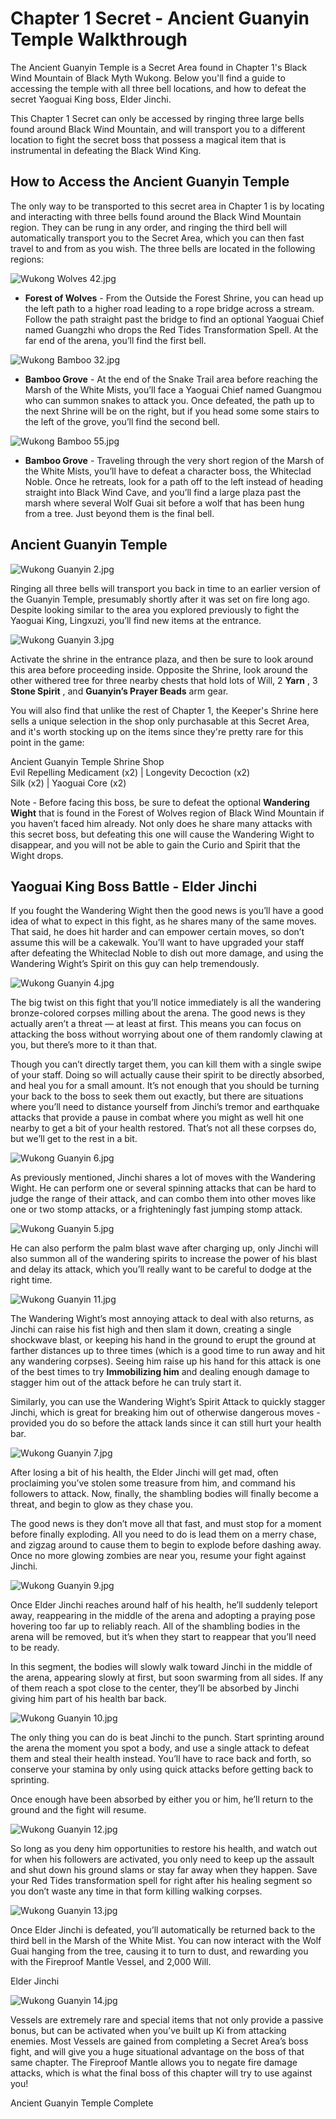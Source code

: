 # Chapter 1 Secret - Ancient Guanyin Temple Walkthrough

The Ancient Guanyin Temple is a Secret Area found in Chapter 1's Black Wind Mountain of Black Myth Wukong. Below you'll find a guide to accessing the temple with all three bell locations, and how to defeat the secret Yaoguai King boss, Elder Jinchi. 

This Chapter 1 Secret can only be accessed by ringing three large bells found around Black Wind Mountain, and will transport you to a different location to fight the secret boss that possess a magical item that is instrumental in defeating the Black Wind King. 

## How to Access the Ancient Guanyin Temple

The only way to be transported to this secret area in Chapter 1 is by locating and interacting with three bells found around the Black Wind Mountain region. They can be rung in any order, and ringing the third bell will automatically transport you to the Secret Area, which you can then fast travel to and from as you wish. The three bells are located in the following regions: 

![Wukong Wolves 42.jpg](https://oyster.ignimgs.com/mediawiki/apis.ign.com/black-myth-wukong/3/3e/Wukong_Wolves_42.jpg)

  * **Forest of Wolves** \- From the Outside the Forest Shrine, you can head up the left path to a higher road leading to a rope bridge across a stream. Follow the path straight past the bridge to find an optional Yaoguai Chief named Guangzhi who drops the Red Tides Transformation Spell. At the far end of the arena, you’ll find the first bell.

![Wukong Bamboo 32.jpg](https://oyster.ignimgs.com/mediawiki/apis.ign.com/black-myth-wukong/a/ab/Wukong_Bamboo_32.jpg)

  * **Bamboo Grove** \- At the end of the Snake Trail area before reaching the Marsh of the White Mists, you’ll face a Yaoguai Chief named Guangmou who can summon snakes to attack you. Once defeated, the path up to the next Shrine will be on the right, but if you head some some stairs to the left of the grove, you’ll find the second bell.

![Wukong Bamboo 55.jpg](https://oyster.ignimgs.com/mediawiki/apis.ign.com/black-myth-wukong/7/75/Wukong_Bamboo_55.jpg)

  * **Bamboo Grove** \- Traveling through the very short region of the Marsh of the White Mists, you’ll have to defeat a character boss, the Whiteclad Noble. Once he retreats, look for a path off to the left instead of heading straight into Black Wind Cave, and you’ll find a large plaza past the marsh where several Wolf Guai sit before a wolf that has been hung from a tree. Just beyond them is the final bell.

## Ancient Guanyin Temple

![Wukong Guanyin 2.jpg](https://oyster.ignimgs.com/mediawiki/apis.ign.com/black-myth-wukong/5/52/Wukong_Guanyin_2.jpg)

Ringing all three bells will transport you back in time to an earlier version of the Guanyin Temple, presumably shortly after it was set on fire long ago. Despite looking similar to the area you explored previously to fight the Yaoguai King, Lingxuzi, you’ll find new items at the entrance. 

![Wukong Guanyin 3.jpg](https://oyster.ignimgs.com/mediawiki/apis.ign.com/black-myth-wukong/2/2d/Wukong_Guanyin_3.jpg)

Activate the shrine in the entrance plaza, and then be sure to look around this area before proceeding inside. Opposite the Shrine, look around the other withered tree for three nearby chests that hold lots of Will, 2 **Yarn** , 3 **Stone Spirit** , and **Guanyin’s Prayer Beads** arm gear. 

You will also find that unlike the rest of Chapter 1, the Keeper's Shrine here sells a unique selection in the shop only purchasable at this Secret Area, and it's worth stocking up on the items since they're pretty rare for this point in the game: 

Ancient Guanyin Temple Shrine Shop   
Evil Repelling Medicament (x2) | Longevity Decoction (x2)   
Silk (x2) | Yaoguai Core (x2)   
  
Note - Before facing this boss, be sure to defeat the optional **Wandering Wight** that is found in the Forest of Wolves region of Black Wind Mountain if you haven’t faced him already. Not only does he share many attacks with this secret boss, but defeating this one will cause the Wandering Wight to disappear, and you will not be able to gain the Curio and Spirit that the Wight drops.

## Yaoguai King Boss Battle - Elder Jinchi

If you fought the Wandering Wight then the good news is you’ll have a good idea of what to expect in this fight, as he shares many of the same moves. That said, he does hit harder and can empower certain moves, so don’t assume this will be a cakewalk. You’ll want to have upgraded your staff after defeating the Whiteclad Noble to dish out more damage, and using the Wandering Wight’s Spirit on this guy can help tremendously. 

![Wukong Guanyin 4.jpg](https://oyster.ignimgs.com/mediawiki/apis.ign.com/black-myth-wukong/1/19/Wukong_Guanyin_4.jpg)

The big twist on this fight that you’ll notice immediately is all the wandering bronze-colored corpses milling about the arena. The good news is they actually aren’t a threat — at least at first. This means you can focus on attacking the boss without worrying about one of them randomly clawing at you, but there’s more to it than that. 

Though you can’t directly target them, you can kill them with a single swipe of your staff. Doing so will actually cause their spirit to be directly absorbed, and heal you for a small amount. It’s not enough that you should be turning your back to the boss to seek them out exactly, but there are situations where you’ll need to distance yourself from Jinchi’s tremor and earthquake attacks that provide a pause in combat where you might as well hit one nearby to get a bit of your health restored. That’s not all these corpses do, but we’ll get to the rest in a bit. 

![Wukong Guanyin 6.jpg](https://oyster.ignimgs.com/mediawiki/apis.ign.com/black-myth-wukong/e/e8/Wukong_Guanyin_6.jpg)

As previously mentioned, Jinchi shares a lot of moves with the Wandering Wight. He can perform one or several spinning attacks that can be hard to judge the range of their attack, and can combo them into other moves like one or two stomp attacks, or a frighteningly fast jumping stomp attack. 

![Wukong Guanyin 5.jpg](https://oyster.ignimgs.com/mediawiki/apis.ign.com/black-myth-wukong/2/23/Wukong_Guanyin_5.jpg)

He can also perform the palm blast wave after charging up, only Jinchi will also summon all of the wandering spirits to increase the power of his blast and delay its attack, which you’ll really want to be careful to dodge at the right time. 

![Wukong Guanyin 11.jpg](https://oyster.ignimgs.com/mediawiki/apis.ign.com/black-myth-wukong/f/fb/Wukong_Guanyin_11.jpg)

The Wandering Wight’s most annoying attack to deal with also returns, as Jinchi can raise his fist high and then slam it down, creating a single shockwave blast, or keeping his hand in the ground to erupt the ground at farther distances up to three times (which is a good time to run away and hit any wandering corpses). Seeing him raise up his hand for this attack is one of the best times to try **Immobilizing him** and dealing enough damage to stagger him out of the attack before he can truly start it. 

Similarly, you can use the Wandering Wight’s Spirit Attack to quickly stagger Jinchi, which is great for breaking him out of otherwise dangerous moves - provided you do so before the attack lands since it can still hurt your health bar. 

![Wukong Guanyin 7.jpg](https://oyster.ignimgs.com/mediawiki/apis.ign.com/black-myth-wukong/1/17/Wukong_Guanyin_7.jpg)

After losing a bit of his health, the Elder Jinchi will get mad, often proclaiming you’ve stolen some treasure from him, and command his followers to attack. Now, finally, the shambling bodies will finally become a threat, and begin to glow as they chase you. 

The good news is they don’t move all that fast, and must stop for a moment before finally exploding. All you need to do is lead them on a merry chase, and zigzag around to cause them to begin to explode before dashing away. Once no more glowing zombies are near you, resume your fight against Jinchi. 

![Wukong Guanyin 9.jpg](https://oyster.ignimgs.com/mediawiki/apis.ign.com/black-myth-wukong/2/2c/Wukong_Guanyin_9.jpg)

Once Elder Jinchi reaches around half of his health, he’ll suddenly teleport away, reappearing in the middle of the arena and adopting a praying pose hovering too far up to reliably reach. All of the shambling bodies in the arena will be removed, but it’s when they start to reappear that you’ll need to be ready. 

In this segment, the bodies will slowly walk toward Jinchi in the middle of the arena, appearing slowly at first, but soon swarming from all sides. If any of them reach a spot close to the center, they’ll be absorbed by Jinchi giving him part of his health bar back. 

![Wukong Guanyin 10.jpg](https://oyster.ignimgs.com/mediawiki/apis.ign.com/black-myth-wukong/4/42/Wukong_Guanyin_10.jpg)

The only thing you can do is beat Jinchi to the punch. Start sprinting around the arena the moment you spot a body, and use a single attack to defeat them and steal their health instead. You’ll have to race back and forth, so conserve your stamina by only using quick attacks before getting back to sprinting. 

Once enough have been absorbed by either you or him, he’ll return to the ground and the fight will resume. 

![Wukong Guanyin 12.jpg](https://oyster.ignimgs.com/mediawiki/apis.ign.com/black-myth-wukong/7/77/Wukong_Guanyin_12.jpg)

So long as you deny him opportunities to restore his health, and watch out for when his followers are activated, you only need to keep up the assault and shut down his ground slams or stay far away when they happen. Save your Red Tides transformation spell for right after his healing segment so you don’t waste any time in that form killing walking corpses. 

![Wukong Guanyin 13.jpg](https://oyster.ignimgs.com/mediawiki/apis.ign.com/black-myth-wukong/a/aa/Wukong_Guanyin_13.jpg)

Once Elder Jinchi is defeated, you’ll automatically be returned back to the third bell in the Marsh of the White Mist. You can now interact with the Wolf Guai hanging from the tree, causing it to turn to dust, and rewarding you with the Fireproof Mantle Vessel, and 2,000 Will. 

Elder Jinchi

![Wukong Guanyin 14.jpg](https://oyster.ignimgs.com/mediawiki/apis.ign.com/black-myth-wukong/c/c9/Wukong_Guanyin_14.jpg)

Vessels are extremely rare and special items that not only provide a passive bonus, but can be activated when you’ve built up Ki from attacking enemies. Most Vessels are gained from completing a Secret Area’s boss fight, and will give you a huge situational advantage on the boss of that same chapter. The Fireproof Mantle allows you to negate fire damage attacks, which is what the final boss of this chapter will try to use against you! 

Ancient Guanyin Temple Complete
